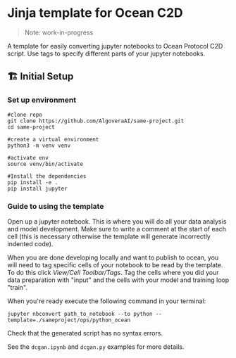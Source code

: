 # Jinja template for Ocean C2D

> Note: work-in-progress

A template for easily converting jupyter notebooks to Ocean Protocol C2D script. Use tags to specify different parts of your jupyter notebooks.

## 🏗 Initial Setup

### Set up environment
```
#clone repo
git clone https://github.com/AlgoveraAI/same-project.git
cd same-project

#create a virtual environment
python3 -m venv venv

#activate env
source venv/bin/activate

#Install the dependencies
pip install -e .
pip install jupyter
```

### Guide to using the template
Open up a jupyter notebook. This is where you will do all your data analysis and model development. Make sure to write a comment at the start of each cell (this is necessary otherwise the template will generate incorrectly indented code).

When you are done developing locally and want to publish to ocean, you will need to tag specific cells of your notebook to be read by the template. To do this click *View/Cell Toolbar/Tags*.
Tag the cells where you did your data preparation with "input" and the cells with your model and training loop "train".

When you're ready execute the following command in your terminal:
```
jupyter nbconvert path_to_notebook --to python --template=./sameproject/ops/python_ocean
```

Check that the generated script has no syntax errors.

See the `dcgan.ipynb` and `dcgan.py` examples for more details.
